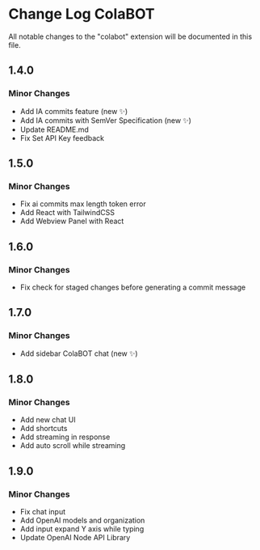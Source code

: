 # Change Log ColaBOT

All notable changes to the "colabot" extension will be documented in this file.

## 1.4.0

### Minor Changes

- Add IA commits feature (new ✨)
- Add IA commits with SemVer Specification (new ✨)
- Update README.md
- Fix Set API Key feedback

## 1.5.0

### Minor Changes

- Fix ai commits max length token error
- Add React with TailwindCSS
- Add Webview Panel with React

## 1.6.0

### Minor Changes

- Fix check for staged changes before generating a commit message

## 1.7.0

### Minor Changes

- Add sidebar ColaBOT chat (new ✨)

## 1.8.0

### Minor Changes

- Add new chat UI
- Add shortcuts
- Add streaming in response
- Add auto scroll while streaming

## 1.9.0

### Minor Changes

- Fix chat input
- Add OpenAI models and organization
- Add input expand Y axis while typing
- Update OpenAI Node API Library
